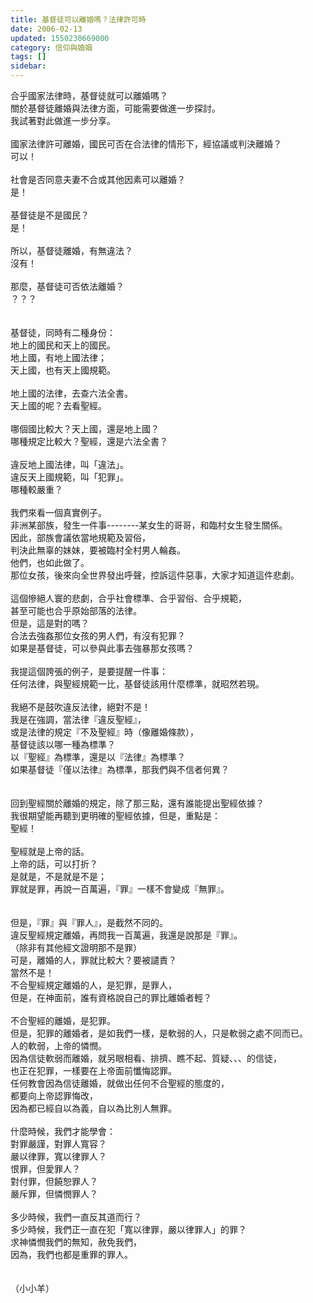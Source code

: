 ```yaml
---
title: 基督徒可以離婚嗎？法律許可時
date: 2006-02-13
updated: 1550230669000
category: 信仰與婚姻
tags: []
sidebar: 
---
```


<div>
<div>合乎國家法律時，基督徒就可以離婚嗎？</div>
<div>關於基督徒離婚與法律方面，可能需要做進一步探討。</div>
<div>我試著對此做進一步分享。</div>
<div> </div>
<div>國家法律許可離婚，國民可否在合法律的情形下，經協議或判決離婚？</div>
<div>可以！</div>
<div> </div>
<div>社會是否同意夫妻不合或其他因素可以離婚？</div>
<div>是！</div>
<div> </div>
<div>基督徒是不是國民？</div>
<div>是！</div>
<div> </div>
<div>所以，基督徒離婚，有無違法？</div>
<div>沒有！</div>
<div> </div>
<div>那麼，基督徒可否依法離婚？</div>
<div>？？？</div>
<div> </div>
<div> </div>
<div>基督徒，同時有二種身份：</div>
<div>地上的國民和天上的國民。</div>
<div>地上國，有地上國法律；</div>
<div>天上國，也有天上國規範。</div>
<div> </div>
<div>地上國的法律，去查六法全書。</div>
<div>天上國的呢？去看聖經。</div>
<div> </div>
<div>哪個國比較大？天上國，還是地上國？</div>
<div>哪種規定比較大？聖經，還是六法全書？</div>
<div> </div>
<div>違反地上國法律，叫「違法」。</div>
<div>違反天上國規範，叫「犯罪」。</div>
<div>哪種較嚴重？</div>
<div> </div>
<div>我們來看一個真實例子。</div>
<div>非洲某部族，發生一件事--------某女生的哥哥，和臨村女生發生關係。</div>
<div>因此，部族會議依當地規範及習俗，</div>
<div>判決此無辜的妹妹，要被臨村全村男人輪姦。</div>
<div>他們，也如此做了。</div>
<div>那位女孩，後來向全世界發出呼聲，控訴這件惡事，大家才知道這件悲劇。</div>
<div> </div>
<div>這個慘絕人寰的悲劇，合乎社會標準、合乎習俗、合乎規範，</div>
<div>甚至可能也合乎原始部落的法律。</div>
<div>但是，這是對的嗎？</div>
<div>合法去強姦那位女孩的男人們，有沒有犯罪？</div>
<div>如果是基督徒，可以參與此事去強暴那女孩嗎？</div>
<div> </div>
<div>我提這個誇張的例子，是要提醒一件事：</div>
<div>任何法律，與聖經規範一比，基督徒該用什麼標準，就昭然若現。</div>
<div> </div>
<div>我絕不是鼓吹違反法律，絕對不是！</div>
<div>我是在強調，當法律『違反聖經』，</div>
<div>或是法律的規定『不及聖經』時（像離婚條款），</div>
<div>基督徒該以哪一種為標準？</div>
<div>以『聖經』為標準，還是以『法律』為標準？</div>
<div>如果基督徒『僅以法律』為標準，那我們與不信者何異？</div>
<div> </div>
<div> </div>
<div>回到聖經關於離婚的規定，除了那三點，還有誰能提出聖經依據？</div>
<div>我很期望能再聽到更明確的聖經依據，但是，重點是：</div>
<div>聖經！</div>
<div> </div>
<div>聖經就是上帝的話。</div>
<div>上帝的話，可以打折？</div>
<div>是就是，不是就是不是；</div>
<div>罪就是罪，再說一百萬遍，『罪』一樣不會變成『無罪』。</div>
<div> </div>
<div> </div>
<div>但是，『罪』與『罪人』，是截然不同的。</div>
<div>違反聖經規定離婚，再問我一百萬遍，我還是說那是『罪』。</div>
<div>（除非有其他經文證明那不是罪）</div>
<div>可是，離婚的人，罪就比較大？要被譴責？</div>
<div>當然不是！</div>
<div>不合聖經規定離婚的人，是犯罪，是罪人，</div>
<div>但是，在神面前，誰有資格說自己的罪比離婚者輕？</div>
<div> </div>
<div>不合聖經的離婚，是犯罪。</div>
<div>但是，犯罪的離婚者，是如我們一樣，是軟弱的人，只是軟弱之處不同而已。</div>
<div>人的軟弱，上帝的憐憫。</div>
<div>因為信徒軟弱而離婚，就另眼相看、排擠、瞧不起、質疑、、、的信徒，</div>
<div>也正在犯罪，一樣要在上帝面前懺悔認罪。</div>
<div>任何教會因為信徒離婚，就做出任何不合聖經的態度的，</div>
<div>都要向上帝認罪悔改，</div>
<div>因為都已經自以為義，自以為比別人無罪。</div>
<div> </div>
<div>什麼時候，我們才能學會：</div>
<div>對罪嚴謹，對罪人寬容？</div>
<div>嚴以律罪，寬以律罪人？</div>
<div>恨罪，但愛罪人？</div>
<div>對付罪，但饒恕罪人？</div>
<div>嚴斥罪，但憐憫罪人？</div>
<div> </div>
<div>多少時候，我們一直反其道而行？</div>
<div>多少時候，我們正一直在犯「寬以律罪，嚴以律罪人」的罪？</div>
<div>求神憐憫我們的無知，赦免我們，</div>
<div>因為，我們也都是重罪的罪人。</div>
<div> </div>
<div> </div>
<div>（小小羊）</div>
</div>
